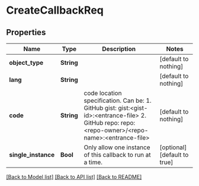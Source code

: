 # CreateCallbackReq


## Properties
Name | Type | Description | Notes
------------ | ------------- | ------------- | -------------
**object_type** | **String** |  | [default to nothing]
**lang** | **String** |  | [default to nothing]
**code** | **String** | code location specification. Can be: 1. GitHub gist: gist:&lt;gist-id&gt;:&lt;entrance-file&gt; 2. GitHub repo: repo:&lt;repo-owner&gt;/&lt;repo-name&gt;:&lt;entrance-file&gt; | [default to nothing]
**single_instance** | **Bool** | Only allow one instance of this callback to run at a time. | [optional] [default to true]


[[Back to Model list]](../README.md#models) [[Back to API list]](../README.md#api-endpoints) [[Back to README]](../README.md)


